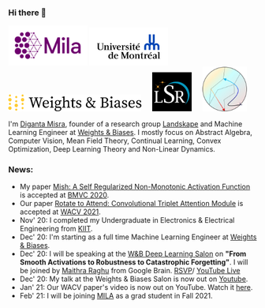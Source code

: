 ### Hi there 👋

<p float="left">
  <img src="mila.png"  width="160"/>
  <img src="udem.png"  width="160"/>
  <img src="wandb1.png"  width="270"/>
  &emsp;
  <img src="lsr.png"  width="80"/>
  &emsp;
  <img src="landskape.png"  width="90"/>
</p>

I'm [Diganta Misra](https://digantamisra98.github.io/), founder of a research group [Landskape](https://landskapeai.github.io/) and Machine Learning Engineer at [Weights & Biases](https://www.wandb.com/). I mostly focus on Abstract Algebra, Computer Vision, Mean Field Theory, Continual Learning, Convex Optimization, Deep Learning Theory and Non-Linear Dynamics. 

### News:

- My paper [Mish: A Self Regularized Non-Monotonic Activation Function](https://arxiv.org/abs/1908.08681v3) is accepted at [BMVC 2020](https://bmvc2020.github.io/index.html).
- Our paper [Rotate to Attend: Convolutional Triplet Attention Module](https://arxiv.org/abs/2010.03045) is accepted at [WACV 2021](http://wacv2021.thecvf.com/home).
- Nov' 20: I completed my Undergraduate in Electronics & Electrical Engineering from [KIIT](https://kiit.ac.in/). 
- Dec' 20: I'm starting as a full time Machine Learning Engineer at [Weights & Biases](https://www.wandb.com/).
- Dec' 20: I will be speaking at the [W&B Deep Learning Salon](https://www.youtube.com/playlist?list=PLD80i8An1OEH3ejAj8R8dy74JeSzY8kGt) on **"From Smooth Activations to Robustness to Catastrophic Forgetting"**. I will be joined by [Maithra Raghu](https://maithraraghu.com/) from Google Brain. [RSVP](https://us02web.zoom.us/webinar/register/WN_l_YBGNTWTOKwoDUi5ju6qA)/ [YouTube Live](https://www.youtube.com/watch?v=ugQF9BpGZvE&feature=youtu.be)
- Dec' 20: My talk at the Weights & Biases Salon is now out on [Youtube](https://www.youtube.com/watch?v=1U-7TWysqIg).
- Jan' 21: Our WACV paper's video is now out on YouTube. Watch it [here](https://www.youtube.com/watch?v=t6qJTJXBHq8&feature=youtu.be). 
- Feb' 21: I will be joining [MILA](https://mila.quebec/en/mila/) as a grad student in Fall 2021.   
